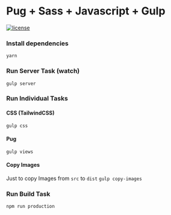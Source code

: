 # Pug + Sass + Javascript + Gulp

[![license](https://img.shields.io/github/license/vicainelli/pug-tailwindcss-javascript-gulp.svg)](LICENSE)

### Install dependencies

`yarn`

### Run Server Task (watch)
`gulp server`

### Run Individual Tasks

#### CSS (TailwindCSS)
`gulp css`

#### Pug
`gulp views`

#### Copy Images
Just to copy Images from `src` to `dist`
`gulp copy-images`

### Run Build Task
`npm run production`
